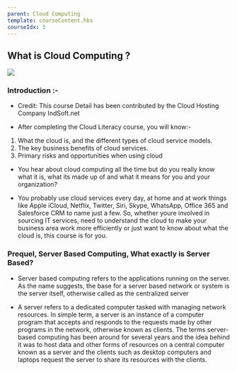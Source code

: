 ```yaml
---
parent: Cloud Computing
template: courseContent.hbs
courseIdx: 3
---
```

  ## What is Cloud Computing ?

![](https://uat.blockdegree.org/img/cloud-computing-imges/image7.jpg)

### Introduction :-
- Credit: This course Detail has been contributed by the Cloud Hosting Company IndSoft.net 

- After completing the Cloud Literacy course, you will know:-

1. What the cloud is, and the different types of cloud service models. 
2. The key business benefits of cloud services. 
3. Primary risks and opportunities when using cloud 

- You hear about cloud computing all the time but do you really know what it is, what its made up of and what it means for you and your organization?

- You probably use cloud services every day, at home and at work  things like Apple iCloud, Netflix, Twitter, Siri, Skype, WhatsApp, Office 365 and Salesforce CRM to name just a few. So, whether youre involved in sourcing IT services, need to understand the cloud to make your business area work more efficiently or just want to know about what the cloud is, this course is for you.

### Prequel, Server Based Computing, What exactly is Server Based?

- Server based computing refers to the applications running on the server. As the name suggests, the base for a server based network or system is the server itself, otherwise called as the centralized server

-  A server refers to a dedicated computer tasked with managing network resources. In simple term, a server is an instance of a computer program that accepts and responds to the requests made by other programs in the network, otherwise known as clients. The terms server-based computing has been around for several years and the idea behind it was to host data and other forms of resources on a central computer known as a server and the clients such as desktop computers and laptops request the server to share its resources with the clients.




     

